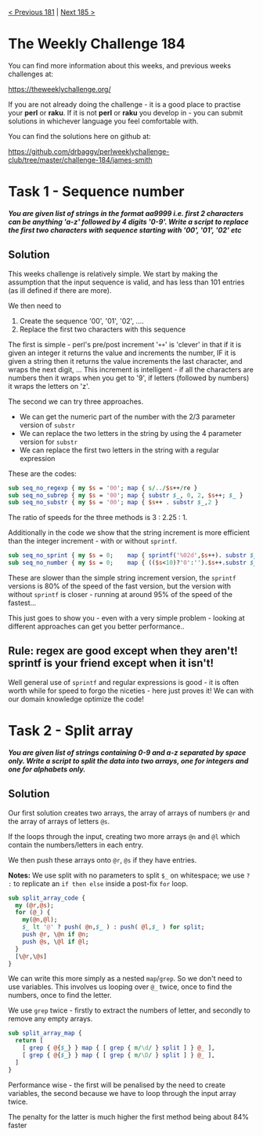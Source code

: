 [< Previous 181](https://github.com/drbaggy/perlweeklychallenge-club/tree/master/challenge-181/james-smith) |
[Next 185 >](https://github.com/drbaggy/perlweeklychallenge-club/tree/master/challenge-185/james-smith)

# The Weekly Challenge 184

You can find more information about this weeks, and previous weeks challenges at:

  https://theweeklychallenge.org/

If you are not already doing the challenge - it is a good place to practise your
**perl** or **raku**. If it is not **perl** or **raku** you develop in - you can
submit solutions in whichever language you feel comfortable with.

You can find the solutions here on github at:

https://github.com/drbaggy/perlweeklychallenge-club/tree/master/challenge-184/james-smith

# Task 1 - Sequence number

***You are given list of strings in the format aa9999 i.e. first 2 characters can be anything 'a-z' followed by 4 digits '0-9'. Write a script to replace the first two characters with sequence starting with '00', '01', '02' etc***

## Solution

This weeks challenge is relatively simple. We start by making the assumption that the input sequence is valid, and has less than 101 entries (as ill defined if there are more).

We then need to

  1. Create the sequence '00', '01', '02', ....
  2. Replace the first two characters with this sequence

The first is simple - perl's pre/post increment '`++`' is 'clever' in that if it is given an integer it returns the value and increments the number, IF it is given a string then it returns the value increments the last character, and wraps the next digit, ... This increment is intelligent - if all the characters are numbers then it wraps when you get to '9', if letters (followed by numbers) it wraps the letters on 'z'.

The second we can try three approaches.

  * We can get the numeric part of the number with the 2/3 parameter version of `substr`
  * We can replace the two letters in the string by using the 4 parameter version for `substr`
  * We can replace the first two letters in the string with a regular expression

These are the codes:

```perl
sub seq_no_regexp { my $s = '00'; map { s/../$s++/re }                      @_ }
sub seq_no_subrep { my $s = '00'; map { substr $_, 0, 2, $s++; $_ }         @_ }
sub seq_no_substr { my $s = '00'; map { $s++ . substr $_,2 }                @_ }
```

The ratio of speeds for the three methods is 3 : 2.25 : 1.

Additionally in the code we show that the string increment is more efficient than the integer increment - with or without `sprintf`.

```perl
sub seq_no_sprint { my $s = 0;    map { sprintf('%02d',$s++). substr $_,2 } @_ }
sub seq_no_number { my $s = 0;    map { (($s<10)?'0':'').$s++.substr $_,2 } @_ }
```

These are slower than the simple string increment version, the `sprintf` versions is 80% of the speed of the fast version, but the version with without `sprintf` is closer - running at around 95% of the speed of the fastest...


This just goes to show you - even with a very simple problem - looking at different approaches can get you better performance..

## Rule: regex are good except when they aren't! sprintf is your friend except when it isn't!

Well general use of `sprintf` and regular expressions is good - it is often worth while for speed to forgo the niceties - here just proves it! We can with our domain knowledge optimize the code!

# Task 2 - Split array

***You are given list of strings containing 0-9 and a-z separated by space only.  Write a script to split the data into two arrays, one for integers and one for alphabets only.***

## Solution

Our first solution creates two arrays, the array of arrays of numbers `@r` and the array of arrays of letters `@s`.

If the loops through the input, creating two more arrays `@n` and `@l` which contain the numbers/letters in each entry.

We then push these arrays onto `@r`, `@s` if they have entries.

**Notes:** We use split with no parameters to split `$_` on whitespace; we use ` ? : ` to replicate an `if then else` inside a post-fix `for` loop.

```perl
sub split_array_code {
  my (@r,@s);
  for (@_) {
    my(@n,@l);
    $_ lt '@' ? push( @n,$_ ) : push( @l,$_ ) for split;
    push @r, \@n if @n;
    push @s, \@l if @l;
  }
  [\@r,\@s]
}
```

We can write this more simply as a nested `map`/`grep`. So we don't need to use variables. This involves us looping over `@_` twice, once to find the numbers, once to find the letter.

We use `grep` twice - firstly to extract the numbers of letter, and secondly to remove any empty arrays.

```perl
sub split_array_map {
  return [
    [ grep { @{$_} } map { [ grep { m/\d/ } split ] } @_ ],
    [ grep { @{$_} } map { [ grep { m/\D/ } split ] } @_ ],
  ]
}
```

Performance wise - the first will be penalised by the need to create variables, the second because we have to loop through the input array twice.

The penalty for the latter is much higher the first method being about 84% faster


